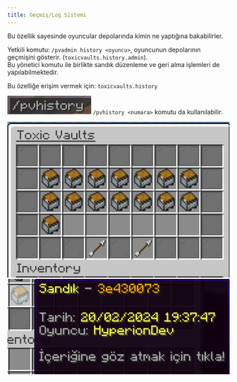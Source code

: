 ```yaml
---
title: Geçmiş/Log Sistemi
---
```


Bu özellik sayesinde oyuncular depolarında kimin ne yaptığına bakabilirler.

Yetkili komutu: `/pvadmin history <oyuncu>`, oyuncunun depolarının geçmişini gösterir. (`toxicvaults.history.admin`).\
Bu yönetici komutu ile birlikte sandık düzenleme ve geri alma işlemleri de yapılabilmektedir.

Bu özelliğe erişim vermek için: `toxicvaults.history`

![Command](../../../../../assets/toxicvaults/history/command.png "Command")
`/pvhistory <numara>` komutu da kullanılabilir.

![GUI](../../../../../assets/toxicvaults/history/gui.png "GUI")
![GUI](../../../../../assets/toxicvaults/history/icon.png "GUI")
